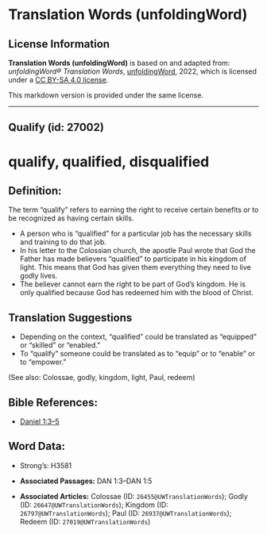 # Translation Words (unfoldingWord)

## License Information

**Translation Words (unfoldingWord)** is based on and adapted from: _unfoldingWord® Translation Words_, [unfoldingWord](https://unfoldingword.org/utw), 2022, which is licensed under a [CC BY-SA 4.0 license](https://creativecommons.org/licenses/by-sa/4.0/legalcode.en).

This markdown version is provided under the same license.



--------------------------------

## Qualify (id: 27002)

qualify, qualified, disqualified
================================

Definition:
-----------

The term “qualify” refers to earning the right to receive certain benefits or to be recognized as having certain skills.

* A person who is “qualified” for a particular job has the necessary skills and training to do that job.
* In his letter to the Colossian church, the apostle Paul wrote that God the Father has made believers “qualified” to participate in his kingdom of light. This means that God has given them everything they need to live godly lives.
* The believer cannot earn the right to be part of God’s kingdom. He is only qualified because God has redeemed him with the blood of Christ.

Translation Suggestions
-----------------------

* Depending on the context, “qualified” could be translated as “equipped” or “skilled” or “enabled.”
* To “qualify” someone could be translated as to “equip” or to “enable” or to “empower.”

(See also: Colossae, godly, kingdom, light, Paul, redeem)

Bible References:
-----------------

* [Daniel 1:3–5](https://ref.ly/Dan1:3-Dan1:5)

Word Data:
----------

* Strong’s: H3581

* **Associated Passages:** DAN 1:3–DAN 1:5
* **Associated Articles:** Colossae (ID: `26455@UWTranslationWords`); Godly (ID: `26647@UWTranslationWords`); Kingdom (ID: `26797@UWTranslationWords`); Paul (ID: `26937@UWTranslationWords`); Redeem (ID: `27019@UWTranslationWords`)

